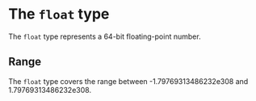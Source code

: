 # The `float` type 

The `float` type represents a 64-bit floating-point number.

## Range

The `float` type covers the range between -1.79769313486232e308 and 1.79769313486232e308.